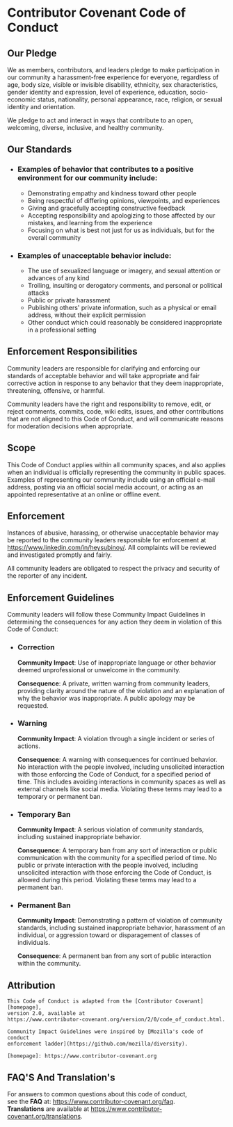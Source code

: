 # Contributor Covenant Code of Conduct

## Our Pledge

We as members, contributors, and leaders pledge to make participation in our
community a harassment-free experience for everyone, regardless of age, body
size, visible or invisible disability, ethnicity, sex characteristics, gender
identity and expression, level of experience, education, socio-economic status,
nationality, personal appearance, race, religion, or sexual identity
and orientation.

We pledge to act and interact in ways that contribute to an open, welcoming,
diverse, inclusive, and healthy community.

## Our Standards

- ### Examples of behavior that contributes to a positive environment for our community include:
  
    * Demonstrating empathy and kindness toward other people
    * Being respectful of differing opinions, viewpoints, and experiences
    * Giving and gracefully accepting constructive feedback
    * Accepting responsibility and apologizing to those affected by our mistakes,
      and learning from the experience
    * Focusing on what is best not just for us as individuals, but for the
      overall community

 - ### Examples of unacceptable behavior include:
  
    * The use of sexualized language or imagery, and sexual attention or
      advances of any kind
    * Trolling, insulting or derogatory comments, and personal or political attacks
    * Public or private harassment
    * Publishing others' private information, such as a physical or email
      address, without their explicit permission
    * Other conduct which could reasonably be considered inappropriate in a
      professional setting

## Enforcement Responsibilities

  Community leaders are responsible for clarifying and enforcing our standards of
  acceptable behavior and will take appropriate and fair corrective action in
  response to any behavior that they deem inappropriate, threatening, offensive,
  or harmful.
  
  Community leaders have the right and responsibility to remove, edit, or reject
  comments, commits, code, wiki edits, issues, and other contributions that are
  not aligned to this Code of Conduct, and will communicate reasons for moderation
  decisions when appropriate.

## Scope

  This Code of Conduct applies within all community spaces, and also applies when
  an individual is officially representing the community in public spaces.
  Examples of representing our community include using an official e-mail address,
  posting via an official social media account, or acting as an appointed
  representative at an online or offline event.

## Enforcement

  Instances of abusive, harassing, or otherwise unacceptable behavior may be
  reported to the community leaders responsible for enforcement at
  https://www.linkedin.com/in/heysubinoy/.
  All complaints will be reviewed and investigated promptly and fairly.
  
  All community leaders are obligated to respect the privacy and security of the
  reporter of any incident.

## Enforcement Guidelines

Community leaders will follow these Community Impact Guidelines in determining
the consequences for any action they deem in violation of this Code of Conduct:

- ### Correction
  
    **Community Impact**: Use of inappropriate language or other behavior deemed
    unprofessional or unwelcome in the community.
    
    **Consequence**: A private, written warning from community leaders, providing
    clarity around the nature of the violation and an explanation of why the
    behavior was inappropriate. A public apology may be requested.

- ### Warning
  
    **Community Impact**: A violation through a single incident or series
    of actions.
    
    **Consequence**: A warning with consequences for continued behavior. No
    interaction with the people involved, including unsolicited interaction with
    those enforcing the Code of Conduct, for a specified period of time. This
    includes avoiding interactions in community spaces as well as external channels
    like social media. Violating these terms may lead to a temporary or
    permanent ban.

- ### Temporary Ban
  
    **Community Impact**: A serious violation of community standards, including
    sustained inappropriate behavior.
    
    **Consequence**: A temporary ban from any sort of interaction or public
    communication with the community for a specified period of time. No public or
    private interaction with the people involved, including unsolicited interaction
    with those enforcing the Code of Conduct, is allowed during this period.
    Violating these terms may lead to a permanent ban.

- ### Permanent Ban

    **Community Impact**: Demonstrating a pattern of violation of community
    standards, including sustained inappropriate behavior,  harassment of an
    individual, or aggression toward or disparagement of classes of individuals.
  
  **Consequence**: A permanent ban from any sort of public interaction within
  the community.
  
 ## Attribution

    This Code of Conduct is adapted from the [Contributor Covenant][homepage],
    version 2.0, available at
    https://www.contributor-covenant.org/version/2/0/code_of_conduct.html.
    
    Community Impact Guidelines were inspired by [Mozilla's code of conduct
    enforcement ladder](https://github.com/mozilla/diversity).

    [homepage]: https://www.contributor-covenant.org

## FAQ'S And Translation's
For answers to common questions about this code of conduct,  
see the **FAQ** at: https://www.contributor-covenant.org/faq.   
**Translations** are available at https://www.contributor-covenant.org/translations.

